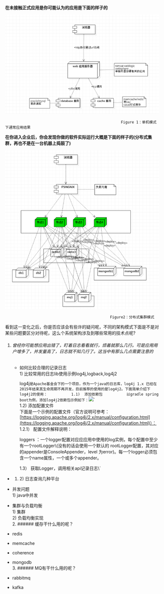 **在未接触正式应用是你可能认为的应用是下面的样子的**

![](/assets/单机结构.png)

```
                                                     Figure 1：单机模式下通常应用结果
```

**在你进入企业后，你会发现你做的软件实际运行大概是下面的样子的\(分布式集群，再也不是在一台机器上捣鼓了\)**

![](/assets/分布式结构.png)

```
                                                Figure2：分布式集群模式
```

看到这一变化之后，你是否应该会有些许的疑问呢，不同的架构模式下面是不是对某些问题要区分对待呢，这么个系统架构涉及到哪些常用的技术点呢?

1. ###### 曾经你可能想应用出错了，盯着日志看看就行，烦着就那么几行。可是应用用户增多了，并发量高了，日志就不知几行了。这当中有那么几点需要注意的

   * 如何比较合理的记录日志  
     1\) 比较常用的日志lib使用示例log4j,logback,log4j2

     log4j`是Apache基金会下的一个项目，作为一个java的日志库，log4j 1.x 已经在2015年结束其生命周期不再开发，目前推荐的使用的是log4j2。下面简单介绍下log4j2的使用：          
     1.1)  添加依赖包          
           以gradle spring boot为例，添加log4j2依赖包示例如下：`![](/assets/log4j2-dependency.png)\`  
     1.2\)  添加配置文件  
           下面是一个示例的配置文件（官方说明可参考：[https://logging.apache.org/log4j/2.x/manual/configuration.html](https://logging.apache.org/log4j/2.x/manual/configuration.html)）：  
     1.2.1） 配置文件解释说明：

        loggers  ：一个logger配置对应应应用中使用的log实例，每个配置中至少有一个rootLogger\\(没有的话会使用一个默认的   rootLogger配置，其对应的appender是ConsoleAppender，level 为error\)。每一个logger必须包含一个name属性，一个或多个appender。

     

     1.3） 获取Logger，调用相关api记录日志\\`

* 1. 2\) 日志查询几种平台
* 并发问题  
  1\) java中并发

* 集群与负载均衡  
  1\) 集群  
  2\) 负载均衡实现  
  2. \#\#\#\#\#\# 缓存干什么用的呢？

* redis

* memcache

* coherence

* mongodb  
  3. \#\#\#\#\#\# MQ有干什么用的呢？

* rabbitmq

* kafka



